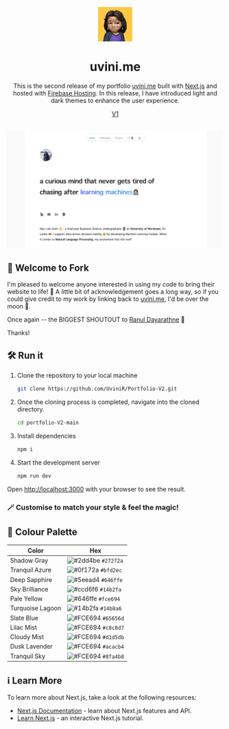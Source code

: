 
<div align="center">

  <img alt="Logo" src="/readme-assets/logo.png" width="80" />
  <h1>uvini.me</h1>

  This is the second release of my portfolio [uvini.me](https://uvini.me) built with [Next.js](https://nextjs.org/) and hosted with [Firebase Hosting](https://firebase.google.com/docs/hosting). In this release, I have introduced light and dark themes to enhance the user experience.

[V1](https://github.com/UviniR/Portfolio-V1)
  <br></br>


  ![demo](/readme-assets/demo.png "Demo")
  
</div>


## 🌟 Welcome to Fork 

I'm pleased to welcome anyone interested in using my code to bring their website to life! 🚀 A little bit of acknowledgement goes a long way, so if you could give credit to my work by linking back to [uvini.me](https://uvini.me), I'd be over the moon 🌝. 

Once again -- the BIGGEST SHOUTOUT to [Ranul Dayarathne](https://ranul-navojith.web.app/) 🎉

Thanks!

## 🛠 Run it

1. Clone the repository to your local machine

   ```sh
   git clone https://github.com/UviniR/Portfolio-V2.git
   ```

2. Once the cloning process is completed, navigate into the cloned directory.

   ```sh
   cd portfolio-V2-main
   ```

3. Install dependencies

   ```sh
   npm i
   ```

4. Start the development server

   ```sh
   npm run dev
   ```
Open [http://localhost:3000](http://localhost:3000) with your browser to see the result.

### 🪄 Customise to match your style & feel the magic!


## 🎨 Colour Palette 

| Color          | Hex                                                                |
| -------------- | ------------------------------------------------------------------ |
| Shadow Gray   | ![#2dd4be](https://via.placeholder.com/10/27272a?text=+) `#27272a` |
| Tranquil Azure| ![#0f172a](https://via.placeholder.com/10/bfd2ec?text=+) `#bfd2ec` |
| Deep Sapphire | ![#5eead4](https://via.placeholder.com/10/646ffe?text=+) `#646ffe` |
| Sky Brilliance| ![#ccd6f6](https://via.placeholder.com/10/14b2fa?text=+) `#14b2fa` |
| Pale Yellow   | ![#646ffe](https://via.placeholder.com/10/fce694?text=+) `#fce694` |
| Turquoise Lagoon| ![#14b2fa](https://via.placeholder.com/10/14b8a6?text=+) `#14b8a6` |
| Slate Blue    | ![#FCE694](https://via.placeholder.com/10/65656d?text=+) `#65656d` |
| Lilac Mist    | ![#FCE694](https://via.placeholder.com/10/c8c8d7?text=+) `#c8c8d7` |
| Cloudy Mist    | ![#FCE694](https://via.placeholder.com/10/d1d5db?text=+) `#d1d5db` |
| Dusk Lavender   | ![#FCE694](https://via.placeholder.com/10/acacb4?text=+) `#acacb4` |
| Tranquil Sky   | ![#FCE694](https://via.placeholder.com/10/8fa4b8?text=+) `#8fa4b8` |


## ℹ️ Learn More

To learn more about Next.js, take a look at the following resources:

- [Next.js Documentation](https://nextjs.org/docs) - learn about Next.js features and API.
- [Learn Next.js](https://nextjs.org/learn) - an interactive Next.js tutorial.

